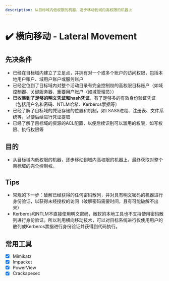 ```yaml
---
description: 从目标域内低权限的机器，逐步移动到域内高权限的机器上
---
```


# ✔️ 横向移动 - Lateral Movement

## 先决条件

* 已经在目标域内建立了立足点，并拥有对一个或多个账户的访问权限，包括本地用户账户、域用户账户或服务账户
* 已经定位到了目标域内对整个活动目录有完全控制权的高权限目标账户（如域控制器、关键服务器、重要用户账户（如域管理员））
* **已收集到了足够的明文凭证和hash凭证**，有了足够多的有效身份验证凭证（包括用户名和密码、NTLM哈希、Kerberos票据等）
* 已经了解了目标域的凭证存储的位置和机制，如LSASS进程、注册表、文件系统等，以便后续进行凭证提取
* 已经了解了目标域的资源的ACL配置，以便后续识别可以滥用的权限，如写权限、执行权限等

## 目的

* 从目标域内低权限的机器，逐步移动到域内高权限的机器上，最终获取对整个目标域的完全控制权。

## Tips

* 常规的下一步：破解已经获得的任何密码散列，并对具有明文密码的机器进行身份验证，以获得未经授权的访问（破解密码需要时间，且有可能破解不出来）
* Kerberos和NTLM不直接使用明文密码，微软的本地工具也不支持使用密码散列进行身份验证。所以利用横向移动技术，可以对目标系统进行仅使用用户的散列或Kerberos票据进行身份验证并获得到代码执行。

## 常用工具

* [x] Mimikatz
* [x] Impacket
* [x] PowerView
* [x] Crackapexec

